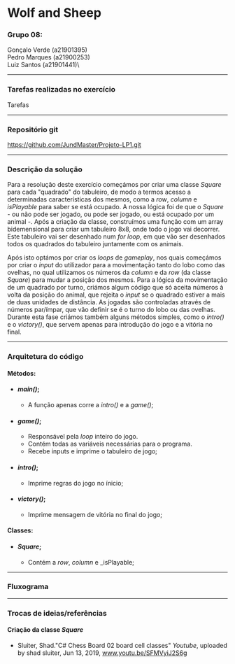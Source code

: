# Wolf and Sheep

### Grupo 08: 

Gonçalo Verde (a21901395)\
Pedro Marques (a21900253)\
Luiz Santos (a21901441)\

---
### Tarefas realizadas no exercício
Tarefas

---
### Repositório git
https://github.com/JundMaster/Projeto-LP1.git

---
### Descrição da solução
Para a resolução deste exercício começámos por criar uma classe _Square_ para cada "quadrado" do tabuleiro, de modo a termos acesso a determinadas características dos mesmos, como a _row_, _column_ e _isPlayable_ para saber se está ocupado. A nossa lógica foi de que o _Square_ - ou não pode ser jogado, ou pode ser jogado, ou está ocupado por um animal -. Após a criação da classe, construímos uma função com um array bidemensional  para criar um tabuleiro 8x8, onde todo o jogo vai decorrer. Este tabuleiro vai ser desenhado num _for loop_, em que vão ser desenhados todos os quadrados do tabuleiro juntamente com os animais.

Após isto optámos por criar os _loops_ de _gameplay_, nos quais começámos por criar o _input_ do utilizador para a movimentação tanto do lobo como das ovelhas, no qual utilizamos os  números da _column_ e da _row_ (da classe _Square_) para mudar a posição dos mesmos. Para a lógica da movimentação de um quadrado por turno, criámos algum código que só aceita números à volta da posição do animal, que rejeita o _input_ se o quadrado estiver a mais de duas  unidades de distância. As jogadas são controladas através de números par/ímpar, que vão definir se é o turno do lobo ou das ovelhas. Durante esta fase criámos também alguns métodos simples, como o _intro()_ e o _victory()_, que servem apenas para introdução do jogo e a vitória no final.

---
### Arquitetura do código
#### Métodos:
- #### _main()_;
  - A função apenas corre a _intro()_ e a _game()_;

- #### _game()_;
  - Responsável pela _loop_ inteiro do jogo. 
  - Contém todas as variáveis necessárias para o programa. 
  - Recebe inputs e imprime o tabuleiro de jogo;

- #### _intro()_;
  - Imprime regras do jogo no ínicio;

- #### _victory()_;
  - Imprime mensagem de vitória no final do jogo;

#### Classes:
- #### _Square_;
  - Contém a _row_, _column_ e _isPlayable;

---
### Fluxograma

---
### Trocas de ideias/referências

#### Criação da classe _Square_
- Sluiter, Shad."C# Chess Board 02 board cell classes" _Youtube_, uploaded by shad sluiter, Jun 13, 2019, www.youtu.be/SFMVyiJ2S6g
